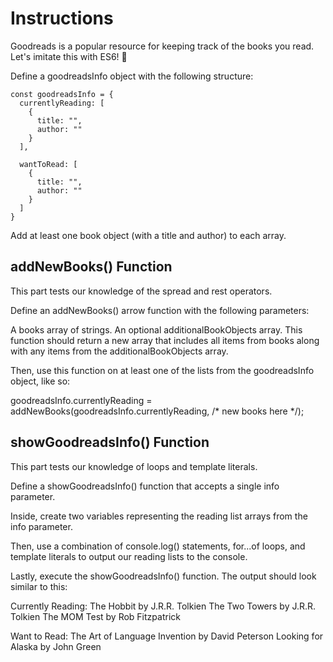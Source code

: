 # Instructions
Goodreads is a popular resource for keeping track of the books you read. Let's imitate this with ES6! 📖

Define a goodreadsInfo object with the following structure:
```
const goodreadsInfo = {
  currentlyReading: [
    {
      title: "",
      author: ""
    }
  ],

  wantToRead: [
    {
      title: "",
      author: ""
    }
  ]
}
```
Add at least one book object (with a title and author) to each array.

## addNewBooks() Function
This part tests our knowledge of the spread and rest operators.

Define an addNewBooks() arrow function with the following parameters:

A books array of strings.
An optional additionalBookObjects array.
This function should return a new array that includes all items from books along with any items from the additionalBookObjects array.

Then, use this function on at least one of the lists from the goodreadsInfo object, like so:

goodreadsInfo.currentlyReading = addNewBooks(goodreadsInfo.currentlyReading, /* new books here */);

## showGoodreadsInfo() Function
This part tests our knowledge of loops and template literals.

Define a showGoodreadsInfo() function that accepts a single info parameter.

Inside, create two variables representing the reading list arrays from the info parameter.

Then, use a combination of console.log() statements, for...of loops, and template literals to output our reading lists to the console.

Lastly, execute the showGoodreadsInfo() function. The output should look similar to this:

Currently Reading:
The Hobbit by J.R.R. Tolkien
The Two Towers by J.R.R. Tolkien
The MOM Test by Rob Fitzpatrick

Want to Read:
The Art of Language Invention by David Peterson
Looking for Alaska by John Green

